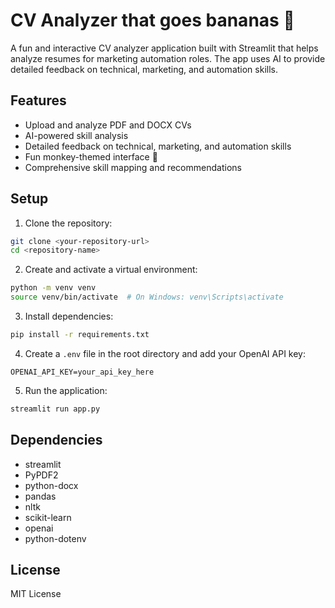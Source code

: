 # CV Analyzer that goes bananas 🍌

A fun and interactive CV analyzer application built with Streamlit that helps analyze resumes for marketing automation roles. The app uses AI to provide detailed feedback on technical, marketing, and automation skills.

## Features

- Upload and analyze PDF and DOCX CVs
- AI-powered skill analysis
- Detailed feedback on technical, marketing, and automation skills
- Fun monkey-themed interface 🐒
- Comprehensive skill mapping and recommendations

## Setup

1. Clone the repository:
```bash
git clone <your-repository-url>
cd <repository-name>
```

2. Create and activate a virtual environment:
```bash
python -m venv venv
source venv/bin/activate  # On Windows: venv\Scripts\activate
```

3. Install dependencies:
```bash
pip install -r requirements.txt
```

4. Create a `.env` file in the root directory and add your OpenAI API key:
```
OPENAI_API_KEY=your_api_key_here
```

5. Run the application:
```bash
streamlit run app.py
```

## Dependencies

- streamlit
- PyPDF2
- python-docx
- pandas
- nltk
- scikit-learn
- openai
- python-dotenv

## License

MIT License 